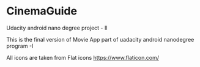 # CinemaGuide
Udacity android nano degree project - II

This is the final version of Movie App part of uadacity android nanodegree program -I

All icons are taken from Flat icons https://www.flaticon.com/
